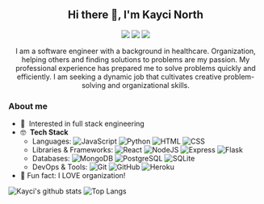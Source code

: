 

## <div align="center"> Hi there 👋, I'm Kayci North</div>

<p align="center">
  <a href="https://www.linkedin.com/in/kayci-north/" alt="LinkedIn">
    <img src="https://img.shields.io/badge/-LinkedIn-blue?style=flat&logo=Linkedin&logoColor=white" /></a>
  <a href="mailto:kayci.north@gmail.com" alt="Gmail">
    <img src="https://img.shields.io/badge/-Gmail-c14438?style=flat&logo=Gmail&logoColor=white" /></a>
  <a href="https://www.instagram.com/icyak/" alt="Instagram">
    <img src="https://img.shields.io/badge/-Instagram-c13584?style=flat&labelColor=c13584&logo=instagram&logoColor=white" /></a>
</p>

<div align="center"> I am a software engineer with a background in healthcare. Organization, helping others and finding solutions to problems are my passion.  My professional experience has prepared me to solve problems quickly and efficiently. I am seeking a dynamic job that cultivates creative problem-solving and organizational skills.  </div>

### About me
* 👀 &nbsp;Interested in full stack engineering
* 🤓 &nbsp;**Tech Stack** 
    * Languages: ![JavaScript](https://img.shields.io/badge/-JavaScript-000?style=flat&logo=JavaScript) ![Python](https://img.shields.io/badge/-Python-000?style=flat&logo=Python) ![HTML](https://img.shields.io/badge/-HTML-000?style=flat&logo=HTML5) ![CSS](https://img.shields.io/badge/-CSS-000?style=flat&logo=CSS3)
    * Libraries & Frameworks: ![React](https://img.shields.io/badge/-React-000?style=flat&logo=React) ![NodeJS](https://img.shields.io/badge/-Node.js-000?style=flat&logo=Node.js) ![Express](https://img.shields.io/badge/-Express-000?style=flat&logo=Express) ![Flask](https://img.shields.io/badge/-Flask-000?style=flat&logo=Flask)
    * Databases: ![MongoDB](https://img.shields.io/badge/-MongoDB-000?style=flat&logo=MongoDB) ![PostgreSQL](https://img.shields.io/badge/-PostgreSQL-000?style=flat&logo=PostgreSQL) ![SQLite](https://img.shields.io/badge/-SQLite-000?style=flat&logo=SQLite)
    * DevOps & Tools: ![Git](https://img.shields.io/badge/-Git-000?style=flat&logo=Git) ![GitHub](https://img.shields.io/badge/-GitHub-000?style=flat&logo=GitHub) ![Heroku](https://img.shields.io/badge/-Heroku-000?style=flat&logo=Heroku) 
* 🥳 Fun fact: I LOVE organization!



![Kayci's github stats](https://github-readme-stats.vercel.app/api?username=knorth2&hide=contribs,prs&show_icons=true&hide_border=true&title_color=000)
![Top Langs](https://github-readme-stats.vercel.app/api/top-langs/?username=knorth2&layout=compact&hide_border=true)



